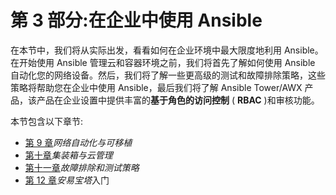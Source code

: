# 第 3 部分:在企业中使用 Ansible

在本节中，我们将从实际出发，看看如何在企业环境中最大限度地利用 Ansible。在开始使用 Ansible 管理云和容器环境之前，我们将首先了解如何使用 Ansible 自动化您的网络设备。然后，我们将了解一些更高级的测试和故障排除策略，这些策略将帮助您在企业中使用 Ansible，最后我们将了解 Ansible Tower/AWX 产品，该产品在企业设置中提供丰富的**基于角色的访问控制** ( **RBAC** )和审核功能。

本节包含以下章节:

*   [第 9 章](09.html)*网络自动化与可移植*
*   [第十章](10.html)*集装箱与云管理*
*   [第十一章](11.html)*故障排除和测试策略*
*   [第 12 章](12.html)*安易宝塔*入门